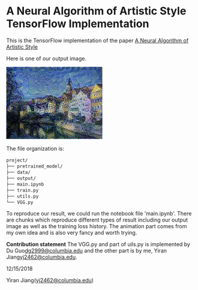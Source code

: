 A Neural Algorithm of Artistic Style TensorFlow Implementation
==========================

This is the TensorFlow implementation of the paper [A Neural Algorithm of Artistic Style](https://arxiv.org/abs/1508.06576)


Here is one of our output image.

![image](fig/1.jpg)


The file organization is:

```
project/
├── pretrained_model/
├── data/
├── output/
├── main.ipynb
├── train.py
├── utils.py
└── VGG.py
```

To reproduce our result, we could run the notebook file 'main.ipynb'. There are chunks which reproduce different types of result including our output image as well as the training loss history. The animation part comes from my own idea and is also very fancy and worth trying.


**Contribution statement**
The VGG.py and part of uils.py is implemented by Du Guo<dg2999@columbia.edu> and the other part is by me, Yiran Jiang<yj2462@columbia.edu>.



12/15/2018

Yiran Jiang(yj2462@columbia.edu)
